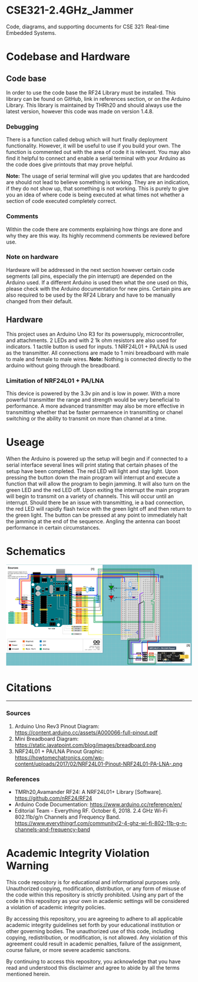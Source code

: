# CSE321-2.4GHz_Jammer
Code, diagrams, and supporting documents for CSE 321: Real-time Embedded Systems.

# Codebase and Hardware
## Code base
In order to use the code base the RF24 Library must be installed. This library can be found on GitHub, link in 
references section, or on the Arduino Library. This library is maintained by THRh20 and should always use the latest 
version, however this code was made on version 1.4.8.
### Debugging
There is a function called debug which will hurt finally deployment functionality. However, it will be useful to use 
if you build your own. The function is commented out with the area of code it is relevant. You may also find it 
helpful to connect and enable a serial terminal with your Arduino as the code does give printouts that may prove 
helpful.

**Note:** The usage of serial terminal will give you updates that are hardcoded are should not lead to believe 
something is working. They are an indication, if they do not show up, that something is not working. This is purely 
to give you an idea of where code is being executed at what times not whether a section of code executed completely 
correct.
### Comments
Within the code there are comments explaining how things are done and why they are this way. Its highly recommend 
comments be reviewed before use.
### Note on hardware
Hardware will be addressed in the next section however certain code segments (all pins, especially the pin interrupt) 
are depended on the Arduino used. If a different Arduino is used then what the one used on this, please check with 
the Arduino documentation for new pins. Certain pins are also required to be used by the RF24 Library and have to be 
manually changed from their default.
## Hardware
This project uses an Arduino Uno R3 for its powersupply, microcontroller, and attachments. 2 LEDs and with 2 1k ohm 
resistors are also used for indicators. 1 tactile button is used for inputs. 1 NRF24L01 + PA/LNA is used as the 
transmitter. All connections are made to 1 mini breadboard with male to male and female to male wires. **Note:** 
Nothing is connected directly to the arduino without going through the breadboard.
### Limitation of NRF24L01 + PA/LNA
This device is powered by the 3.3v pin and is low in power. With a more powerful transmitter the range and strength 
would be very beneficial to performance. A more advanced transmitter may also be more effective in transmitting 
whether that be faster permanence in transmitting or chanel switching or the ability to transmit on more than channel 
at a time.

# Useage
When the Arduino is powered up the setup will begin and if connected to a serial interface several lines will print 
stating that certain phases of the setup have been completed. The red LED will light and stay light. Upon pressing 
the button down the main program will interrupt and execute a function that will allow the program to begin jamming. 
It will also turn on the green LED and the red LED off. Upon exiting the interrupt the main program will begin 
to transmit on a variety of channels. This will occur until an interrupt. Should there be an issue with transmitting,
ie a bad connection, the red LED will rapidly flash twice with the green light off and then return to the green 
light. The button can be pressed at any point to immediately halt the jamming at the end of the sequence. Angling 
the antenna can boost performance in certain circumstances.

# Schematics
![Architectural Block.drawio.png](Phase%202%2FArchitectural%20Block.drawio.png)

# Citations
***
### Sources
1. Arduino Uno Rev3 Pinout Diagram: https://content.arduino.cc/assets/A000066-full-pinout.pdf
2. Mini Breadboard Diagram: https://static.javatpoint.com/blog/images/breadboard.png
3. NRF24L01 + PA/LNA Pinout Graphic: https://howtomechatronics.com/wp-content/uploads/2017/02/NRF24L01-Pinout-NRF24L01-PA-LNA-.png

### References
+ TMRh20,Avamander RF24: A NRF24L01+ Library [Software]. https://github.com/nRF24/RF24
+ Arduino Code Documentation: https://www.arduino.cc/reference/en/
+ Editorial Team - Everything RF. October 6, 2018. 2.4 GHz Wi-Fi 802.11b/g/n Channels and Frequency Band. 
  https://www.everythingrf.com/community/2-4-ghz-wi-fi-802-11b-g-n-channels-and-frequency-band

# Academic Integrity Violation Warning

This code repository is for educational and informational purposes only. Unauthorized copying, modification, distribution,
or any form of misuse of the code within this repository is strictly prohibited. Using any part of the code in this 
repository as your own in academic settings will be considered a violation of academic integrity policies.

By accessing this repository, you are agreeing to adhere to all applicable academic integrity guidelines set forth by
your educational institution or other governing bodies. The unauthorized use of this code, including copying, redistribution,
or modification, is not allowed. Any violation of this agreement could result in academic penalties, failure of the assignment,
course failure, or more severe academic sanctions.

By continuing to access this repository, you acknowledge that you have read and understood this disclaimer and agree to abide
by all the terms mentioned herein.
